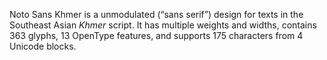 Noto Sans Khmer is a unmodulated (“sans serif”) design for texts in the Southeast Asian _Khmer_ script. It has multiple weights and widths, contains 363 glyphs, 13 OpenType features, and supports 175 characters from 4 Unicode blocks.